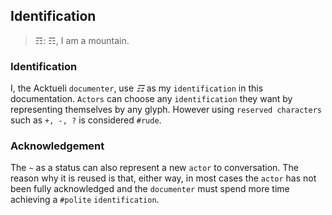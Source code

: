 ## Identification
> ☶: ☶, I am a mountain.

### Identification
I, the Acktueli `documenter`, use _☶_ as my `identification` in this documentation.  `Actors` can choose any `identification` they want by representing themselves by any glyph.  However using `reserved characters` such as `+, -, ?` is considered `#rude`.

### Acknowledgement
The `~` as a status can also represent a new `actor` to conversation.  The reason why it is reused is that, either way, in most cases the `actor` has not been fully acknowledged and the `documenter` must spend more time achieving a `#polite` `identification`.
